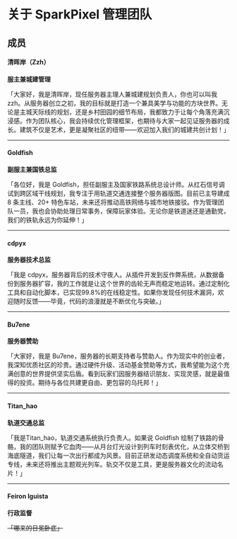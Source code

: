 # 关于 SparkPixel 管理团队

## 成员

#### 清晖岸（Zzh）

**服主兼城建管理**

「大家好，我是清晖岸，现任服务器主理人兼城建规划负责人，你也可以叫我 zzh。从服务器创立之初，我的目标就是打造一个兼具美学与功能的方块世界。无论是主城天际线的规划，还是乡村田园的细节布局，我都致力于让每个角落充满沉浸感。作为团队核心，我会持续优化管理框架，也期待与大家一起见证服务器的成长。建筑不仅是艺术，更是凝聚社区的纽带——欢迎加入我们的城建共创计划！」

---

#### Goldfish

**副服主兼国铁总监**

「各位好，我是 Goldfish，担任副服主及国家铁路系统总设计师。从红石信号调试到跨区域干线规划，我专注于用轨道交通连接整个服务器版图。目前已主导建成 8 条主线、20+ 特色车站，未来还将推动高铁网络与城市地铁接驳。作为管理团队一员，我也会协助处理日常事务，保障玩家体验。无论你是铁道迷还是通勤党，我们的铁轨永远为你延伸！」

---

#### cdpyx

**服务器技术总监**

「我是 cdpyx，服务器背后的技术守夜人。从插件开发到反作弊系统，从数据备份到服务器扩容，我的工作就是让这个世界的齿轮无声而稳定地运转。通过定制化工具和自动化脚本，已实现99.8%的在线稳定性。如果你发现任何技术漏洞，欢迎随时反馈——毕竟，代码的浪漫就是不断优化与突破。」

---

#### Bu7ene

**服务器赞助**

「大家好，我是 Bu7ene，服务器的长期支持者与赞助人。作为现实中的创业者，我深知优质社区的珍贵。通过硬件升级、活动基金赞助等方式，我希望能为这个充满创意的世界提供坚实后盾。看到玩家们因服务器结识朋友、实现灵感，就是最值得的投资。期待与各位共建更自由、更包容的乌托邦！」

---

#### Titan_hao

**轨道交通总监**

「我是Titan_hao，轨道交通系统执行负责人。如果说 Goldfish 绘制了铁路的骨骼，我的团队则赋予它血肉——从月台灯光设计到列车时刻表优化，从立体交桥到海底隧道，我们让每一次出行都成为风景。目前正研发动态调度系统和全自动货运专线，未来还将推出主题观光列车。轨交不仅是工具，更是服务器文化的流动名片！」

---

#### Feiron Iguista

**行政监督**

~~「哪来的日冕卧底」~~

